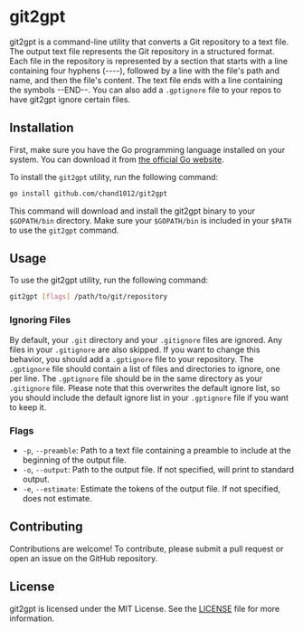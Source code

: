 # git2gpt

git2gpt is a command-line utility that converts a Git repository to a text file. The output text file represents the Git repository in a structured format. Each file in the repository is represented by a section that starts with a line containing four hyphens (----), followed by a line with the file's path and name, and then the file's content. The text file ends with a line containing the symbols --END--. You can also add a `.gptignore` file to your repos to have git2gpt ignore certain files.

## Installation

First, make sure you have the Go programming language installed on your system. You can download it from [the official Go website](https://golang.org/dl/).

To install the `git2gpt` utility, run the following command:

```bash
go install github.com/chand1012/git2gpt
```

This command will download and install the git2gpt binary to your `$GOPATH/bin` directory. Make sure your `$GOPATH/bin` is included in your `$PATH` to use the `git2gpt` command.

## Usage

To use the git2gpt utility, run the following command:

```bash
git2gpt [flags] /path/to/git/repository
```

### Ignoring Files

By default, your `.git` directory and your `.gitignore` files are ignored. Any files in your `.gitignore` are also skipped. If you want to change this behavior, you should add a `.gptignore` file to your repository. The `.gptignore` file should contain a list of files and directories to ignore, one per line. The `.gptignore` file should be in the same directory as your `.gitignore` file. Please note that this overwrites the default ignore list, so you should include the default ignore list in your `.gptignore` file if you want to keep it.

### Flags

* `-p`, `--preamble`: Path to a text file containing a preamble to include at the beginning of the output file.
* `-o`, `--output`: Path to the output file. If not specified, will print to standard output.
* `-e`, `--estimate`: Estimate the tokens of the output file. If not specified, does not estimate.

## Contributing

Contributions are welcome! To contribute, please submit a pull request or open an issue on the GitHub repository.

## License

git2gpt is licensed under the MIT License. See the [LICENSE](LICENSE) file for more information.
